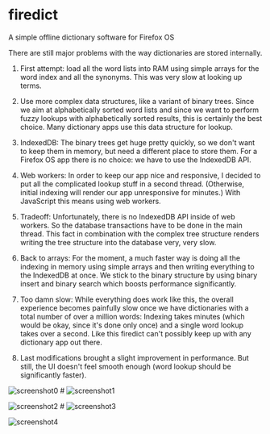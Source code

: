 firedict
========

A simple offline dictionary software for Firefox OS

There are still major problems with the way dictionaries are stored
internally.

1. First attempt: load all the word lists into RAM using simple arrays for
the word index and all the synonyms. This was very slow at looking up terms.

2. Use more complex data structures, like a variant of binary trees.
Since we aim at alphabetically sorted word lists and since we want to perform
fuzzy lookups with alphabetically sorted results, this is certainly the
best choice. Many dictionary apps use this data structure for lookup. 

3. IndexedDB: The binary trees get huge pretty quickly, so we don't want to
keep them in memory, but need a different place to store them. For a Firefox
OS app there is no choice: we have to use the IndexedDB API.

4. Web workers: In order to keep our app nice and responsive, I decided to
put all the complicated lookup stuff in a second thread. (Otherwise, initial
indexing will render our app unresponsive for minutes.) With JavaScript this
means using web workers.

5. Tradeoff: Unfortunately, there is no IndexedDB API inside of web workers.
So the database transactions have to be done in the main thread. This fact
in combination with the complex tree structure renders writing the tree
structure into the database very, very slow.

6. Back to arrays: For the moment, a much faster way is doing all the indexing
in memory using simple arrays and then writing everything to the IndexedDB
at once. We stick to the binary structure by using binary insert and binary
search which boosts performance significantly.

7. Too damn slow: While everything does work like this, the overall
experience becomes painfully slow once we have dictionaries with a total
number of over a million words: Indexing takes minutes (which would be
okay, since it's done only once) and a single word lookup takes over a
second. Like this firedict can't possibly keep up with any dictionary app
out there.

8. Last modifications brought a slight improvement in performance. But still,
the UI doesn't feel smooth enough (word lookup should be significantly
faster).

![screenshot0](https://raw.github.com/tuxor1337/firedict/master/screen0.png "drawer") # 
![screenshot1](https://raw.github.com/tuxor1337/firedict/master/screen1.png "list of matches")

![screenshot2](https://raw.github.com/tuxor1337/firedict/master/screen2.png "displaying an entry") #
![screenshot3](https://raw.github.com/tuxor1337/firedict/master/screen3.png "managing dictionaries")

![screenshot4](https://raw.github.com/tuxor1337/firedict/master/screen4.png "indexing dictionaries")

